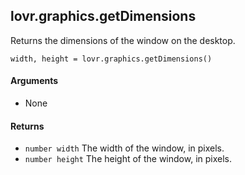 lovr.graphics.getDimensions
---

Returns the dimensions of the window on the desktop.

    width, height = lovr.graphics.getDimensions()

#### Arguments

- None

#### Returns

- `number width` The width of the window, in pixels.
- `number height` The height of the window, in pixels.
